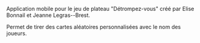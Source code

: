 Application mobile pour le jeu de plateau "Détrompez-vous" créé par Elise Bonnail et Jeanne Legras--Brest.

Permet de tirer des cartes aléatoires personnalisées avec le nom des joueurs.
